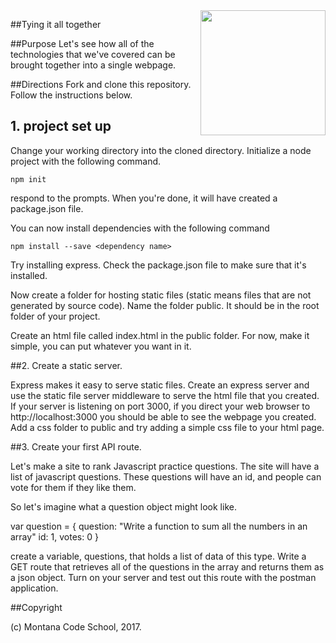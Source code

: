 <img src="http://montanacodeschool.com/wp-content/uploads/2015/06/MCS_LOGO_v1.png" width="200" align="right"/>

##Tying it all together

##Purpose
Let's see how all of the technologies that we've covered can be brought together into a single webpage.

##Directions
Fork and clone this repository. Follow the instructions below.

## 1. project set up 
Change your working directory into the cloned directory. Initialize a node project with the following command.

```
npm init
```
respond to the prompts. When you're done, it will have created a package.json file.

You can now install dependencies with the following command

```
npm install --save <dependency name>
```

Try installing express. Check the package.json file to make sure that it's installed.

Now create a folder for hosting static files (static means files that are not generated by source code). Name the folder public. It should be in the root folder of your project.

Create an html file called index.html in the public folder. For now, make it simple, you can put whatever you want in it.

##2. Create a static server.

Express makes it easy to serve static files. Create an express server and use the static file server middleware to serve the html file that you created. If your server is listening on port 3000, if you direct your web browser to http://localhost:3000 you should be able to see the webpage you created. Add a css folder to public and try adding a simple css file to your html page.

##3. Create your first API route.

Let's make a site to rank Javascript practice questions. The site will have a list of javascript questions. These questions will have an id, and people can vote for them if they like them.

So let's imagine what a question object might look like.

var question = {
	question: "Write a function to sum all the numbers in an array"
	id: 1,
	votes: 0
}

create a variable, questions, that holds a list of data of this type. Write a GET route that retrieves all of the questions in the array and returns them as a json object. Turn on your server and test out this route with the postman application.


##Copyright

(c) Montana Code School, 2017.
